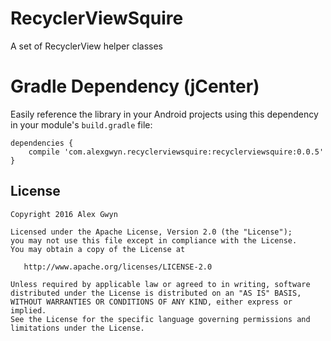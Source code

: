 # RecyclerViewSquire
A set of RecyclerView helper classes

# Gradle Dependency (jCenter)

Easily reference the library in your Android projects using this dependency in your module's `build.gradle` file:

```Gradle
dependencies {
    compile 'com.alexgwyn.recyclerviewsquire:recyclerviewsquire:0.0.5'
}
```

License
--------

    Copyright 2016 Alex Gwyn

    Licensed under the Apache License, Version 2.0 (the "License");
    you may not use this file except in compliance with the License.
    You may obtain a copy of the License at

       http://www.apache.org/licenses/LICENSE-2.0

    Unless required by applicable law or agreed to in writing, software
    distributed under the License is distributed on an "AS IS" BASIS,
    WITHOUT WARRANTIES OR CONDITIONS OF ANY KIND, either express or implied.
    See the License for the specific language governing permissions and
    limitations under the License.
